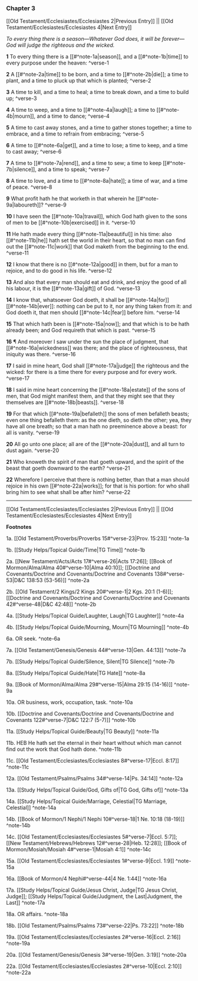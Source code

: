 ### Chapter 3

[[Old Testament/Ecclesiastes/Ecclesiastes 2|Previous Entry]]  ||  [[Old Testament/Ecclesiastes/Ecclesiastes 4|Next Entry]]

*To every thing there is a season—Whatever God does, it will be forever—God will judge the righteous and the wicked.*

**1**  To every thing there is a [[#^note-1a|season]], and a [[#^note-1b|time]] to every purpose under the heaven: ^verse-1

**2**  A [[#^note-2a|time]] to be born, and a time to [[#^note-2b|die]]; a time to plant, and a time to pluck up that which is planted; ^verse-2

**3**  A time to kill, and a time to heal; a time to break down, and a time to build up; ^verse-3

**4**  A time to weep, and a time to [[#^note-4a|laugh]]; a time to [[#^note-4b|mourn]], and a time to dance; ^verse-4

**5**  A time to cast away stones, and a time to gather stones together; a time to embrace, and a time to refrain from embracing; ^verse-5

**6**  A time to [[#^note-6a|get]], and a time to lose; a time to keep, and a time to cast away; ^verse-6

**7**  A time to [[#^note-7a|rend]], and a time to sew; a time to keep [[#^note-7b|silence]], and a time to speak; ^verse-7

**8**  A time to love, and a time to [[#^note-8a|hate]]; a time of war, and a time of peace. ^verse-8

**9**  What profit hath he that worketh in that wherein he [[#^note-9a|laboureth]]? ^verse-9

**10**  I have seen the [[#^note-10a|travail]], which God hath given to the sons of men to be [[#^note-10b|exercised]] in it. ^verse-10

**11**  He hath made every thing [[#^note-11a|beautiful]] in his time: also [[#^note-11b|he]] hath set the world in their heart, so that no man can find out the [[#^note-11c|work]] that God maketh from the beginning to the end. ^verse-11

**12**  I know that there is no [[#^note-12a|good]] in them, but for a man to rejoice, and to do good in his life. ^verse-12

**13**  And also that every man should eat and drink, and enjoy the good of all his labour, it is the [[#^note-13a|gift]] of God. ^verse-13

**14**  I know that, whatsoever God doeth, it shall be [[#^note-14a|for]] [[#^note-14b|ever]]: nothing can be put to it, nor any thing taken from it: and God doeth it, that men should [[#^note-14c|fear]] before him. ^verse-14

**15**  That which hath been is [[#^note-15a|now]]; and that which is to be hath already been; and God requireth that which is past. ^verse-15

**16**  ¶ And moreover I saw under the sun the place of judgment, that [[#^note-16a|wickedness]] was there; and the place of righteousness, that iniquity was there. ^verse-16

**17**  I said in mine heart, God shall [[#^note-17a|judge]] the righteous and the wicked: for there is a time there for every purpose and for every work. ^verse-17

**18**  I said in mine heart concerning the [[#^note-18a|estate]] of the sons of men, that God might manifest them, and that they might see that they themselves are [[#^note-18b|beasts]]. ^verse-18

**19**  For that which [[#^note-19a|befalleth]] the sons of men befalleth beasts; even one thing befalleth them: as the one dieth, so dieth the other; yea, they have all one breath; so that a man hath no preeminence above a beast: for all is vanity. ^verse-19

**20**  All go unto one place; all are of the [[#^note-20a|dust]], and all turn to dust again. ^verse-20

**21**  Who knoweth the spirit of man that goeth upward, and the spirit of the beast that goeth downward to the earth? ^verse-21

**22**  Wherefore I perceive that there is nothing better, than that a man should rejoice in his own [[#^note-22a|works]]; for that is his portion: for who shall bring him to see what shall be after him? ^verse-22


---
[[Old Testament/Ecclesiastes/Ecclesiastes 2|Previous Entry]]  ||  [[Old Testament/Ecclesiastes/Ecclesiastes 4|Next Entry]]


**Footnotes**


1a. [[Old Testament/Proverbs/Proverbs 15#^verse-23|Prov. 15:23]] ^note-1a

1b. [[Study Helps/Topical Guide/Time|TG Time]] ^note-1b

2a. [[New Testament/Acts/Acts 17#^verse-26|Acts 17:26]]; [[Book of Mormon/Alma/Alma 40#^verse-10|Alma 40:10]]; [[Doctrine and Covenants/Doctrine and Covenants/Doctrine and Covenants 138#^verse-53|D&C 138:53 (53-56)]] ^note-2a

2b. [[Old Testament/2 Kings/2 Kings 20#^verse-1|2 Kgs. 20:1 (1-6)]]; [[Doctrine and Covenants/Doctrine and Covenants/Doctrine and Covenants 42#^verse-48|D&C 42:48]] ^note-2b

4a. [[Study Helps/Topical Guide/Laughter, Laugh|TG Laughter]] ^note-4a

4b. [[Study Helps/Topical Guide/Mourning, Mourn|TG Mourning]] ^note-4b

6a. OR seek. ^note-6a

7a. [[Old Testament/Genesis/Genesis 44#^verse-13|Gen. 44:13]] ^note-7a

7b. [[Study Helps/Topical Guide/Silence, Silent|TG Silence]] ^note-7b

8a. [[Study Helps/Topical Guide/Hate|TG Hate]] ^note-8a

9a. [[Book of Mormon/Alma/Alma 29#^verse-15|Alma 29:15 (14-16)]] ^note-9a

10a. OR business, work, occupation, task. ^note-10a

10b. [[Doctrine and Covenants/Doctrine and Covenants/Doctrine and Covenants 122#^verse-7|D&C 122:7 (5-7)]] ^note-10b

11a. [[Study Helps/Topical Guide/Beauty|TG Beauty]] ^note-11a

11b. HEB He hath set the eternal in their heart without which man cannot find out the work that God hath done. ^note-11b

11c. [[Old Testament/Ecclesiastes/Ecclesiastes 8#^verse-17|Eccl. 8:17]] ^note-11c

12a. [[Old Testament/Psalms/Psalms 34#^verse-14|Ps. 34:14]] ^note-12a

13a. [[Study Helps/Topical Guide/God, Gifts of|TG God, Gifts of]] ^note-13a

14a. [[Study Helps/Topical Guide/Marriage, Celestial|TG Marriage, Celestial]] ^note-14a

14b. [[Book of Mormon/1 Nephi/1 Nephi 10#^verse-18|1 Ne. 10:18 (18-19)]] ^note-14b

14c. [[Old Testament/Ecclesiastes/Ecclesiastes 5#^verse-7|Eccl. 5:7]]; [[New Testament/Hebrews/Hebrews 12#^verse-28|Heb. 12:28]]; [[Book of Mormon/Mosiah/Mosiah 4#^verse-1|Mosiah 4:1]] ^note-14c

15a. [[Old Testament/Ecclesiastes/Ecclesiastes 1#^verse-9|Eccl. 1:9]] ^note-15a

16a. [[Book of Mormon/4 Nephi#^verse-44|4 Ne. 1:44]] ^note-16a

17a. [[Study Helps/Topical Guide/Jesus Christ, Judge|TG Jesus Christ, Judge]]; [[Study Helps/Topical Guide/Judgment, the Last|Judgment, the Last]] ^note-17a

18a. OR affairs. ^note-18a

18b. [[Old Testament/Psalms/Psalms 73#^verse-22|Ps. 73:22]] ^note-18b

19a. [[Old Testament/Ecclesiastes/Ecclesiastes 2#^verse-16|Eccl. 2:16]] ^note-19a

20a. [[Old Testament/Genesis/Genesis 3#^verse-19|Gen. 3:19]] ^note-20a

22a. [[Old Testament/Ecclesiastes/Ecclesiastes 2#^verse-10|Eccl. 2:10]] ^note-22a